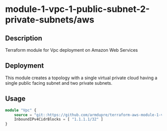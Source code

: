 # module-1-vpc-1-public-subnet-2-private-subnets/aws

## Description
Terraform module for Vpc deployment on Amazon Web Services

## Deployment
This module creates a topology with a single virtual private cloud having a single public facing subnet and two private subnets.

## Usage
```tf
module "Vpc" {
	source = "git::https://github.com/armdupre/terraform-aws-module-1-vpc-1-public-subnet-2-private-subnets.git"
	InboundIPv4CidrBlocks = [ "1.1.1.1/32" ]
}
```